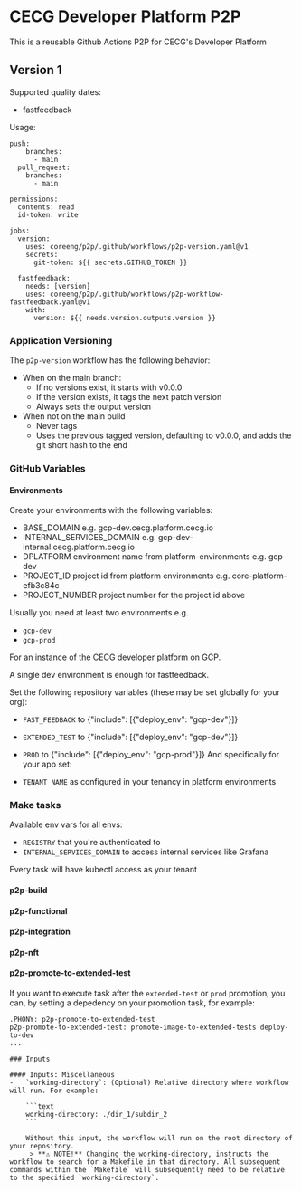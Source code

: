 # CECG Developer Platform P2P 

This is a reusable Github Actions P2P for CECG's Developer Platform

## Version 1

Supported quality dates:
* fastfeedback


Usage:

```
push:
    branches:
      - main
  pull_request:
    branches:
      - main

permissions:
  contents: read
  id-token: write

jobs:
  version:
    uses: coreeng/p2p/.github/workflows/p2p-version.yaml@v1
    secrets:
      git-token: ${{ secrets.GITHUB_TOKEN }} 

  fastfeedback:
    needs: [version]
    uses: coreeng/p2p/.github/workflows/p2p-workflow-fastfeedback.yaml@v1
    with:
      version: ${{ needs.version.outputs.version }}
```

### Application Versioning

The `p2p-version` workflow has the following behavior:

* When on the main branch:
  * If no versions exist, it starts with v0.0.0
  * If the version exists, it tags the next patch version
  * Always sets the output version
* When not on the main build
  * Never tags
  * Uses the previous tagged version, defaulting to v0.0.0, and adds the git short hash to the end

### GitHub Variables

#### Environments

Create your environments with the following variables:
* BASE_DOMAIN e.g. gcp-dev.cecg.platform.cecg.io
* INTERNAL_SERVICES_DOMAIN e.g. gcp-dev-internal.cecg.platform.cecg.io
* DPLATFORM environment name from platform-environments e.g. gcp-dev
* PROJECT_ID project id from platform environments e.g. core-platform-efb3c84c
* PROJECT_NUMBER project number for the project id above

Usually you need at least two environments e.g.

* `gcp-dev`
* `gcp-prod`


For an instance of the CECG developer platform on GCP.

A single dev environment is enough for fastfeedback.

Set the following repository variables (these may be set globally for your org):

* `FAST_FEEDBACK` to {"include": [{"deploy_env": "gcp-dev"}]}
* `EXTENDED_TEST` to {"include": [{"deploy_env": "gcp-dev"}]}
* `PROD` to {"include": [{"deploy_env": "gcp-prod"}]}
And specifically for your app set:

* `TENANT_NAME` as configured in your tenancy in platform environments

### Make tasks

Available env vars for all envs:

* `REGISTRY` that you're authenticated to
* `INTERNAL_SERVICES_DOMAIN` to access internal services like Grafana

Every task will have kubectl access as your tenant

#### p2p-build
#### p2p-functional
#### p2p-integration 
#### p2p-nft
#### p2p-promote-to-extended-test

If you want to execute task after the `extended-test` or `prod` promotion, you can, by setting a depedency on your promotion task, for example:
```
.PHONY: p2p-promote-to-extended-test
p2p-promote-to-extended-test: promote-image-to-extended-tests deploy-to-dev
...

### Inputs

#### Inputs: Miscellaneous
-   `working-directory`: (Optional) Relative directory where workflow will run. For example:

    ```text
    working-directory: ./dir_1/subdir_2
    ```

    Without this input, the workflow will run on the root directory of your repository. 
     > **⚠️ NOTE!** Changing the working-directory, instructs the workflow to search for a Makefile in that directory. All subsequent commands within the `Makefile` will subsequently need to be relative to the specified `working-directory`.
